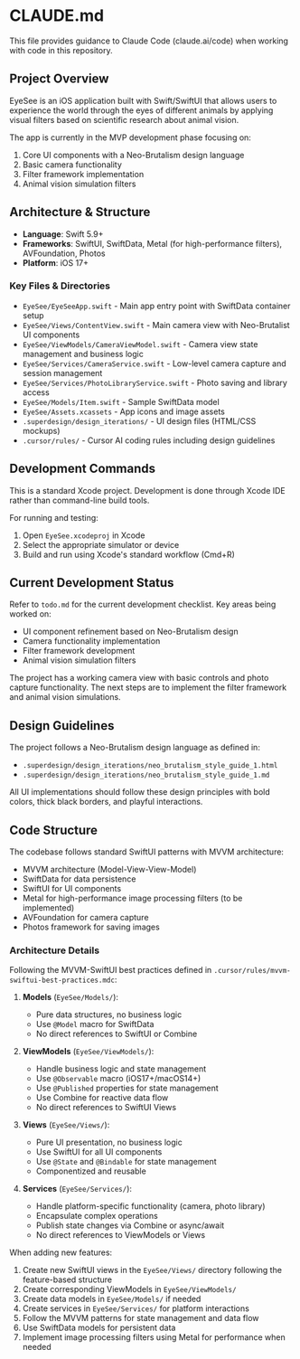 # CLAUDE.md

This file provides guidance to Claude Code (claude.ai/code) when working with code in this repository.

## Project Overview

EyeSee is an iOS application built with Swift/SwiftUI that allows users to experience the world through the eyes of different animals by applying visual filters based on scientific research about animal vision.

The app is currently in the MVP development phase focusing on:
1. Core UI components with a Neo-Brutalism design language
2. Basic camera functionality
3. Filter framework implementation
4. Animal vision simulation filters

## Architecture & Structure

- **Language**: Swift 5.9+
- **Frameworks**: SwiftUI, SwiftData, Metal (for high-performance filters), AVFoundation, Photos
- **Platform**: iOS 17+

### Key Files & Directories

- `EyeSee/EyeSeeApp.swift` - Main app entry point with SwiftData container setup
- `EyeSee/Views/ContentView.swift` - Main camera view with Neo-Brutalist UI components
- `EyeSee/ViewModels/CameraViewModel.swift` - Camera view state management and business logic
- `EyeSee/Services/CameraService.swift` - Low-level camera capture and session management
- `EyeSee/Services/PhotoLibraryService.swift` - Photo saving and library access
- `EyeSee/Models/Item.swift` - Sample SwiftData model
- `EyeSee/Assets.xcassets` - App icons and image assets
- `.superdesign/design_iterations/` - UI design files (HTML/CSS mockups)
- `.cursor/rules/` - Cursor AI coding rules including design guidelines

## Development Commands

This is a standard Xcode project. Development is done through Xcode IDE rather than command-line build tools.

For running and testing:
1. Open `EyeSee.xcodeproj` in Xcode
2. Select the appropriate simulator or device
3. Build and run using Xcode's standard workflow (Cmd+R)

## Current Development Status

Refer to `todo.md` for the current development checklist. Key areas being worked on:
- UI component refinement based on Neo-Brutalism design
- Camera functionality implementation
- Filter framework development
- Animal vision simulation filters

The project has a working camera view with basic controls and photo capture functionality. The next steps are to implement the filter framework and animal vision simulations.

## Design Guidelines

The project follows a Neo-Brutalism design language as defined in:
- `.superdesign/design_iterations/neo_brutalism_style_guide_1.html`
- `.superdesign/design_iterations/neo_brutalism_style_guide_1.md`

All UI implementations should follow these design principles with bold colors, thick black borders, and playful interactions.

## Code Structure

The codebase follows standard SwiftUI patterns with MVVM architecture:
- MVVM architecture (Model-View-View-Model)
- SwiftData for data persistence
- SwiftUI for UI components
- Metal for high-performance image processing filters (to be implemented)
- AVFoundation for camera capture
- Photos framework for saving images

### Architecture Details

Following the MVVM-SwiftUI best practices defined in `.cursor/rules/mvvm-swiftui-best-practices.mdc`:

1. **Models** (`EyeSee/Models/`):
   - Pure data structures, no business logic
   - Use `@Model` macro for SwiftData
   - No direct references to SwiftUI or Combine

2. **ViewModels** (`EyeSee/ViewModels/`):
   - Handle business logic and state management
   - Use `@Observable` macro (iOS17+/macOS14+)
   - Use `@Published` properties for state management
   - Use Combine for reactive data flow
   - No direct references to SwiftUI Views

3. **Views** (`EyeSee/Views/`):
   - Pure UI presentation, no business logic
   - Use SwiftUI for all UI components
   - Use `@State` and `@Bindable` for state management
   - Componentized and reusable

4. **Services** (`EyeSee/Services/`):
   - Handle platform-specific functionality (camera, photo library)
   - Encapsulate complex operations
   - Publish state changes via Combine or async/await
   - No direct references to ViewModels or Views

When adding new features:
1. Create new SwiftUI views in the `EyeSee/Views/` directory following the feature-based structure
2. Create corresponding ViewModels in `EyeSee/ViewModels/`
3. Create data models in `EyeSee/Models/` if needed
4. Create services in `EyeSee/Services/` for platform interactions
5. Follow the MVVM patterns for state management and data flow
6. Use SwiftData models for persistent data
7. Implement image processing filters using Metal for performance when needed